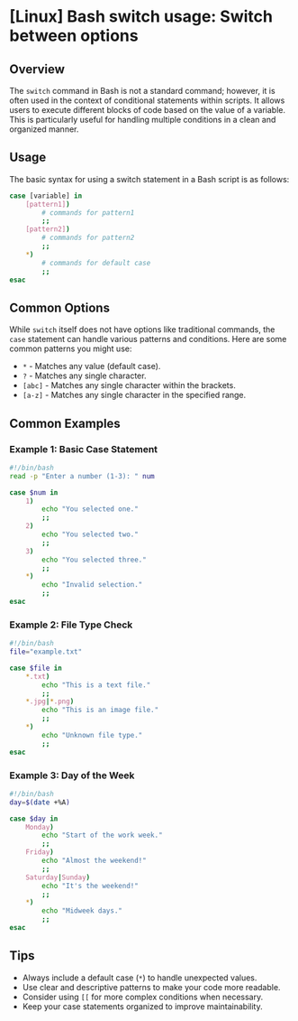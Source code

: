 # [Linux] Bash switch usage: Switch between options

## Overview
The `switch` command in Bash is not a standard command; however, it is often used in the context of conditional statements within scripts. It allows users to execute different blocks of code based on the value of a variable. This is particularly useful for handling multiple conditions in a clean and organized manner.

## Usage
The basic syntax for using a switch statement in a Bash script is as follows:

```bash
case [variable] in
    [pattern1])
        # commands for pattern1
        ;;
    [pattern2])
        # commands for pattern2
        ;;
    *)
        # commands for default case
        ;;
esac
```

## Common Options
While `switch` itself does not have options like traditional commands, the `case` statement can handle various patterns and conditions. Here are some common patterns you might use:

- `*` - Matches any value (default case).
- `?` - Matches any single character.
- `[abc]` - Matches any single character within the brackets.
- `[a-z]` - Matches any single character in the specified range.

## Common Examples

### Example 1: Basic Case Statement
```bash
#!/bin/bash
read -p "Enter a number (1-3): " num

case $num in
    1)
        echo "You selected one."
        ;;
    2)
        echo "You selected two."
        ;;
    3)
        echo "You selected three."
        ;;
    *)
        echo "Invalid selection."
        ;;
esac
```

### Example 2: File Type Check
```bash
#!/bin/bash
file="example.txt"

case $file in
    *.txt)
        echo "This is a text file."
        ;;
    *.jpg|*.png)
        echo "This is an image file."
        ;;
    *)
        echo "Unknown file type."
        ;;
esac
```

### Example 3: Day of the Week
```bash
#!/bin/bash
day=$(date +%A)

case $day in
    Monday)
        echo "Start of the work week."
        ;;
    Friday)
        echo "Almost the weekend!"
        ;;
    Saturday|Sunday)
        echo "It's the weekend!"
        ;;
    *)
        echo "Midweek days."
        ;;
esac
```

## Tips
- Always include a default case (`*`) to handle unexpected values.
- Use clear and descriptive patterns to make your code more readable.
- Consider using `[[` for more complex conditions when necessary.
- Keep your case statements organized to improve maintainability.